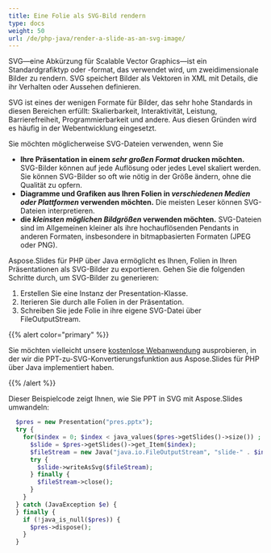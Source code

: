 ```yaml
---
title: Eine Folie als SVG-Bild rendern
type: docs
weight: 50
url: /de/php-java/render-a-slide-as-an-svg-image/
---
```


SVG—eine Abkürzung für Scalable Vector Graphics—ist ein Standardgrafiktyp oder -format, das verwendet wird, um zweidimensionale Bilder zu rendern. SVG speichert Bilder als Vektoren in XML mit Details, die ihr Verhalten oder Aussehen definieren.

SVG ist eines der wenigen Formate für Bilder, das sehr hohe Standards in diesen Bereichen erfüllt: Skalierbarkeit, Interaktivität, Leistung, Barrierefreiheit, Programmierbarkeit und andere. Aus diesen Gründen wird es häufig in der Webentwicklung eingesetzt.

Sie möchten möglicherweise SVG-Dateien verwenden, wenn Sie

- **Ihre Präsentation in einem *sehr großen Format* drucken möchten.** SVG-Bilder können auf jede Auflösung oder jedes Level skaliert werden. Sie können SVG-Bilder so oft wie nötig in der Größe ändern, ohne die Qualität zu opfern.
- **Diagramme und Grafiken aus Ihren Folien in *verschiedenen Medien oder Plattformen* verwenden möchten.** Die meisten Leser können SVG-Dateien interpretieren.
- **die *kleinsten möglichen Bildgrößen* verwenden möchten.** SVG-Dateien sind im Allgemeinen kleiner als ihre hochauflösenden Pendants in anderen Formaten, insbesondere in bitmapbasierten Formaten (JPEG oder PNG).

Aspose.Slides für PHP über Java ermöglicht es Ihnen, Folien in Ihren Präsentationen als SVG-Bilder zu exportieren. Gehen Sie die folgenden Schritte durch, um SVG-Bilder zu generieren:

1. Erstellen Sie eine Instanz der Presentation-Klasse.
2. Iterieren Sie durch alle Folien in der Präsentation.
3. Schreiben Sie jede Folie in ihre eigene SVG-Datei über FileOutputStream.

{{% alert color="primary" %}} 

Sie möchten vielleicht unsere [kostenlose Webanwendung](https://products.aspose.app/slides/conversion/ppt-to-svg) ausprobieren, in der wir die PPT-zu-SVG-Konvertierungsfunktion aus Aspose.Slides für PHP über Java implementiert haben.

{{% /alert %}} 

Dieser Beispielcode zeigt Ihnen, wie Sie PPT in SVG mit Aspose.Slides umwandeln:

```php
  $pres = new Presentation("pres.pptx");
  try {
    for($index = 0; $index < java_values($pres->getSlides()->size()) ; $index++) {
      $slide = $pres->getSlides()->get_Item($index);
      $fileStream = new Java("java.io.FileOutputStream", "slide-" . $index . ".svg");
      try {
        $slide->writeAsSvg($fileStream);
      } finally {
        $fileStream->close();
      }
    }
  } catch (JavaException $e) {
  } finally {
    if (!java_is_null($pres)) {
      $pres->dispose();
    }
  }
```